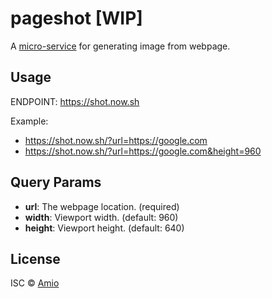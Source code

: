 # pageshot [WIP]

A [micro-service](shot.now.sh) for generating image from webpage.

## Usage

ENDPOINT: https://shot.now.sh

Example:
  - https://shot.now.sh/?url=https://google.com
  - https://shot.now.sh/?url=https://google.com&height=960

## Query Params

- __url__: The webpage location. (required)
- __width__: Viewport width. (default: 960)
- __height__: Viewport height. (default: 640)

## License

ISC © [Amio](https://github.com/amio)
